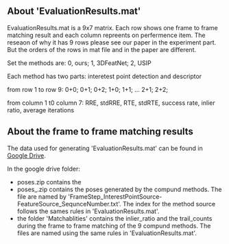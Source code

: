 ## About 'EvaluationResults.mat'
EvaluationResults.mat is a 9x7 matrix. Each row shows one frame to frame matching result and each column repreents on perfermence item. The reseaon of why it has 9 rows please see our paper in the experiment part. But the orders of the rows in mat file and in the paper are different.


Set the methods are:
0, ours; 1, 3DFeatNet; 2, USIP


Each method has two parts: interetest point detection and descriptor


from row 1 to row 9:
0+0;
0+1;
0+2;
1+0;
1+1;
...
2+1;
2+2;


from column 1 t0 column 7:
RRE, stdRRE, RTE, stdRTE, success rate, inlier ratio, average iterations


## About the frame to frame matching results
The data used for generating 'EvaluationResults.mat' can be found in [Google Drive](https://drive.google.com/open?id=1rlOtIw7v7HSDjI5VwFGfT2YKP-RgRlnj).


In the google drive folder:
- poses.zip contains the 
- poses_.zip contains the poses generated by the compund methods. The file are named by 'FrameStep_InterestPointSource-FeatureSource_SequnceNumber.txt'. The index for the method source follows the sames rules in 'EvaluationResults.mat'.
- the folder 'Matchablities' contains the inlier_ratio and the trail_counts during the frame to frame matching of the 9 compund methods. The files are named using the same rules in 'EvaluationResults.mat'.
